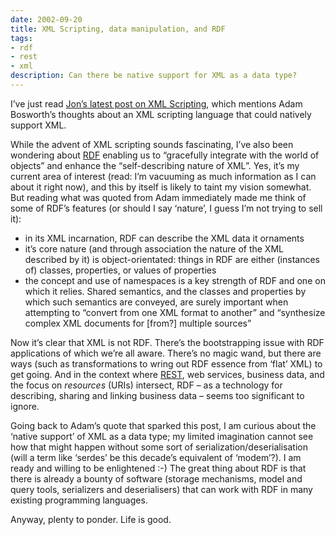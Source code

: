 ```yaml
---
date: 2002-09-20
title: XML Scripting, data manipulation, and RDF
tags:
- rdf
- rest
- xml
description: Can there be native support for XML as a data type?
---
```



I’ve just read [Jon’s latest post on XML Scripting](http://weblog.infoworld.com/udell/2002/09/20.html), which mentions Adam Bosworth’s thoughts about an XML scripting language that could natively support XML.

While the advent of XML scripting sounds fascinating, I’ve also been wondering about [RDF](http://www.w3.org/RDF/ "RDF (Resource Description Framework)") enabling us to “gracefully integrate with the world of objects” and enhance the “self-describing nature of XML”. Yes, it’s my current area of interest (read: I’m vacuuming as much information as I can about it right now), and this by itself is likely to taint my vision somewhat. But reading what was quoted from Adam immediately made me think of some of RDF’s features (or should I say ‘nature’, I guess I’m not trying to sell it):

- in its XML incarnation, RDF can describe the XML data it ornaments
- it’s core nature (and through association the nature of the XML described by it) is object-orientated: things in RDF are either (instances of) classes, properties, or values of properties
- the concept and use of namespaces is a key strength of RDF and one on which it relies. Shared semantics, and the classes and properties by which such semantics are conveyed, are surely important when attempting to “convert from one XML format to another” and “synthesize complex XML documents for [from?] multiple sources”

Now it’s clear that XML is not RDF. There’s the bootstrapping issue with RDF applications of which we’re all aware. There’s no magic wand, but there are ways (such as transformations to wring out RDF essence from ‘flat’ XML) to get going. And in the context where [REST](http://internet.conveyor.com/RESTwiki/moin.cgi/FrontPage "The REST Wiki's front page"), web services, business data, and the focus on *resources* (URIs) intersect, RDF – as a technology for describing, sharing and linking business data – seems too significant to ignore.

Going back to Adam’s quote that sparked this post, I am curious about the ‘native support’ of XML as a data type; my limited imagination cannot see how that might happen without some sort of serialization/deserialisation (will a term like ‘serdes’ be this decade’s equivalent of ‘modem’?). I am ready and willing to be enlightened :-) The great thing about RDF is that there is already a bounty of software (storage mechanisms, model and query tools, serializers and deserialisers) that can work with RDF in many existing programming languages.

Anyway, plenty to ponder. Life is good.

